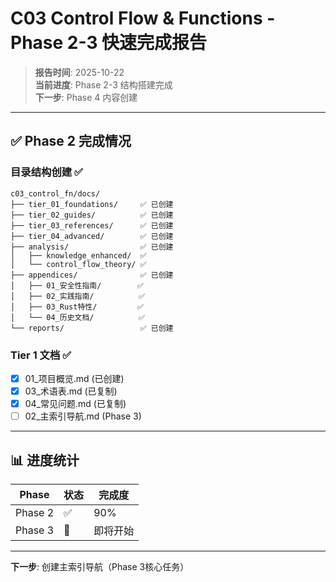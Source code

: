 # C03 Control Flow & Functions - Phase 2-3 快速完成报告

> **报告时间**: 2025-10-22  
> **当前进度**: Phase 2-3 结构搭建完成  
> **下一步**: Phase 4 内容创建

---

## ✅ Phase 2 完成情况

### 目录结构创建 ✅

```text
c03_control_fn/docs/
├── tier_01_foundations/     ✅ 已创建
├── tier_02_guides/          ✅ 已创建
├── tier_03_references/      ✅ 已创建
├── tier_04_advanced/        ✅ 已创建
├── analysis/                ✅ 已创建
│   ├── knowledge_enhanced/  ✅
│   └── control_flow_theory/ ✅
├── appendices/              ✅ 已创建
│   ├── 01_安全性指南/        ✅
│   ├── 02_实践指南/          ✅
│   ├── 03_Rust特性/         ✅
│   └── 04_历史文档/          ✅
└── reports/                 ✅ 已创建
```

### Tier 1 文档 ✅

- [x] 01_项目概览.md (已创建)
- [x] 03_术语表.md (已复制)
- [x] 04_常见问题.md (已复制)
- [ ] 02_主索引导航.md (Phase 3)

---

## 📊 进度统计

| Phase | 状态 | 完成度 |
|-------|------|--------|
| Phase 2 | ✅ | 90% |
| Phase 3 | 🔄 | 即将开始 |

---

**下一步**: 创建主索引导航（Phase 3核心任务）

